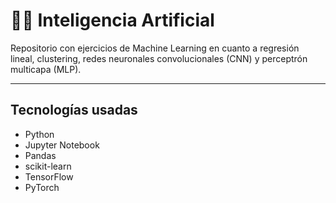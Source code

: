 # 👨‍💻 **Inteligencia Artificial**

Repositorio con ejercicios de Machine Learning en cuanto a regresión lineal, clustering, redes neuronales convolucionales (CNN) y perceptrón multicapa (MLP).

---

## **Tecnologías usadas**

- Python
- Jupyter Notebook
- Pandas
- scikit-learn
- TensorFlow
- PyTorch
